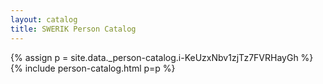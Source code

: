 ```yaml
---
layout: catalog
title: SWERIK Person Catalog
---
```

{% assign p = site.data._person-catalog.i-KeUzxNbv1zjTz7FVRHayGh %}
{% include person-catalog.html p=p %}

